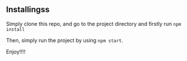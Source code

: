 
## Installingss

Simply clone this repo, and go to the project directory and firstly run `npm install`

Then, simply run the project by using `npm start`.

Enjoy!!!!
